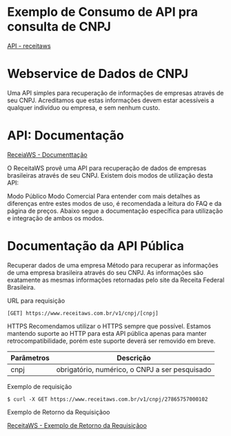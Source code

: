 # Exemplo de Consumo de API pra consulta de CNPJ

[API - receitaws](https://www.receitaws.com.br)

# Webservice de Dados de CNPJ

Uma API simples para recuperação de informações de empresas através de seu CNPJ. Acreditamos que estas informações devem estar acessíveis a qualquer indivíduo ou empresa, e sem nenhum custo.

# API: Documentação

[ReceiaWS - Documenttação](https://receitaws.com.br/api)

O ReceitaWS provê uma API para recuperação de dados de empresas brasileiras através de seu CNPJ. Existem dois modos de utilização desta API:

Modo Público
Modo Comercial
Para entender com mais detalhes as diferenças entre estes modos de uso, é recomendada a leitura do FAQ e da página de preços. Abaixo segue a documentação específica para utilização e integração de ambos os modos.

# Documentação da API Pública

Recuperar dados de uma empresa
Método para recuperar as informações de uma empresa brasileira através do seu CNPJ. As informações são exatamente as mesmas informações retornadas pelo site da Receita Federal Brasileira.

URL para requisição

```
[GET] https://www.receitaws.com.br/v1/cnpj/[cnpj]
```

HTTPS
Recomendamos utilizar o HTTPS sempre que possível. Estamos mantendo suporte ao HTTP para esta API pública apenas para manter retrocompatibilidade, porém este suporte deverá ser removido em breve.

| Parâmetros | Descrição |
| - | - |
| cnpj | obrigatório, numérico, o CNPJ a ser pesquisado |

Exemplo de requisição
```
$ curl -X GET https://www.receitaws.com.br/v1/cnpj/27865757000102
```
Exemplo de Retorno da Requisiçãoo

[ReceitaWS - Exemplo de Retorno da Requisiçãoo](https://www.receitaws.com.br/v1/cnpj/27865757000102)

